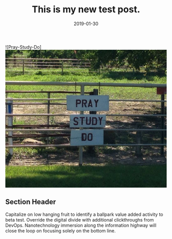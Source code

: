 ﻿---
title: This is my new test post.
description: This is a post on My Blog about touchpoints and circling wagons.
date: 2019-01-30
tags: second-tag
layout: layouts/post.njk

---
![Pray-Study-Do]![Pray-Study-Do](https://github.com/Dinstaar/eleventy-base-blog/blob/master/img/PrayStudyDo.jpg "pray-study-do")

## Section Header

Capitalize on low hanging fruit to identify a ballpark value added activity to beta test. Override the digital divide with additional clickthroughs from DevOps. Nanotechnology immersion along the information highway will close the loop on focusing solely on the bottom line.
